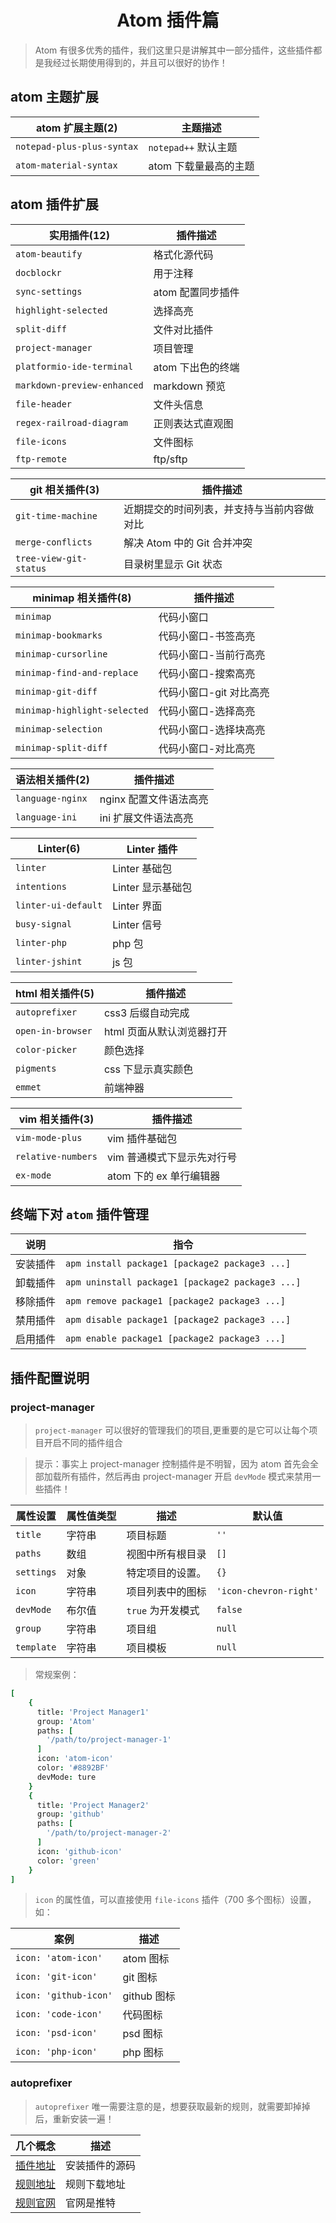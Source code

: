 # <center>Atom 插件篇</center>

> Atom 有很多优秀的插件，我们这里只是讲解其中一部分插件，这些插件都是我经过长期使用得到的，并且可以很好的协作！

## atom 主题扩展

| atom 扩展主题(2)           | 主题描述              |
| -------------------------- | --------------------- |
| `notepad-plus-plus-syntax` | `notepad++` 默认主题  |
| `atom-material-syntax`     | atom 下载量最高的主题 |

## atom 插件扩展

| 实用插件(12)                | 插件描述          |
| --------------------------- | ----------------- |
| `atom-beautify`             | 格式化源代码      |
| `docblockr`                 | 用于注释          |
| `sync-settings`             | atom 配置同步插件 |
| `highlight-selected`        | 选择高亮          |
| `split-diff`                | 文件对比插件      |
| `project-manager`           | 项目管理          |
| `platformio-ide-terminal`   | atom 下出色的终端 |
| `markdown-preview-enhanced` | markdown 预览     |
| `file-header`               | 文件头信息        |
| `regex-railroad-diagram`    | 正则表达式直观图  |
| `file-icons`                | 文件图标          |
| `ftp-remote`                | ftp/sftp          |

| git 相关插件(3)        | 插件描述                                   |
| ---------------------- | ------------------------------------------ |
| `git-time-machine`     | 近期提交的时间列表，并支持与当前内容做对比 |
| `merge-conflicts`      | 解决 Atom 中的 Git 合并冲突                |
| `tree-view-git-status` | 目录树里显示 Git 状态                      |

| minimap 相关插件(8)          | 插件描述                |
| ---------------------------- | ----------------------- |
| `minimap`                    | 代码小窗口              |
| `minimap-bookmarks`          | 代码小窗口-书签高亮     |
| `minimap-cursorline`         | 代码小窗口-当前行高亮   |
| `minimap-find-and-replace`   | 代码小窗口-搜索高亮     |
| `minimap-git-diff`           | 代码小窗口-git 对比高亮 |
| `minimap-highlight-selected` | 代码小窗口-选择高亮     |
| `minimap-selection`          | 代码小窗口-选择块高亮   |
| `minimap-split-diff`         | 代码小窗口-对比高亮     |

| 语法相关插件(2)  | 插件描述               |
| ---------------- | ---------------------- |
| `language-nginx` | nginx 配置文件语法高亮 |
| `language-ini`   | ini 扩展文件语法高亮   |

| Linter(6)           | Linter 插件       |
| ------------------- | ----------------- |
| `linter`            | Linter 基础包     |
| `intentions`        | Linter 显示基础包 |
| `linter-ui-default` | Linter 界面       |
| `busy-signal`       | Linter 信号       |
| `linter-php`        | php 包            |
| `linter-jshint`     | js 包             |

| html 相关插件(5)  | 插件描述                  |
| ----------------- | ------------------------- |
| `autoprefixer`    | css3 后缀自动完成         |
| `open-in-browser` | html 页面从默认浏览器打开 |
| `color-picker`    | 颜色选择                  |
| `pigments`        | css 下显示真实颜色        |
| `emmet`           | 前端神器                  |

| vim 相关插件(3)    | 插件描述                   |
| ------------------ | -------------------------- |
| `vim-mode-plus`    | vim 插件基础包             |
| `relative-numbers` | vim 普通模式下显示先对行号 |
| `ex-mode`          | atom 下的 ex 单行编辑器    |

## 终端下对 `atom` 插件管理

| 说明     | 指令                                             |
| -------- | ------------------------------------------------ |
| 安装插件 | `apm install package1 [package2 package3 ...]`   |
| 卸载插件 | `apm uninstall package1 [package2 package3 ...]` |
| 移除插件 | `apm remove package1 [package2 package3 ...]`    |
| 禁用插件 | `apm disable package1 [package2 package3 ...]`   |
| 启用插件 | `apm enable package1 [package2 package3 ...]`    |

## 插件配置说明

### project-manager

> `project-manager` 可以很好的管理我们的项目,更重要的是它可以让每个项目开启不同的插件组合

> 提示：事实上 project-manager 控制插件是不明智，因为 atom 首先会全部加载所有插件，然后再由 project-manager 开启 `devMode` 模式来禁用一些插件！

| 属性设置   | 属性值类型 | 描述              | 默认值                 |
| ---------- | ---------- | ----------------- | ---------------------- |
| `title`    | 字符串     | 项目标题          | `''`                   |
| `paths`    | 数组       | 视图中所有根目录  | `[]`                   |
| `settings` | 对象       | 特定项目的设置。  | `{}`                   |
| `icon`     | 字符串     | 项目列表中的图标  | `'icon-chevron-right'` |
| `devMode`  | 布尔值     | `true` 为开发模式 | `false`                |
| `group`    | 字符串     | 项目组            | `null`                 |
| `template` | 字符串     | 项目模板          | `null`                 |

> 常规案例：

```cson
[
    {
      title: 'Project Manager1'
      group: 'Atom'
      paths: [
        '/path/to/project-manager-1'
      ]
      icon: 'atom-icon'
      color: '#8892BF'
      devMode: ture
    }
    {
      title: 'Project Manager2'
      group: 'github'
      paths: [
        '/path/to/project-manager-2'
      ]
      icon: 'github-icon'
      color: 'green'
    }
]
```

> `icon` 的属性值，可以直接使用 `file-icons` 插件（700 多个图标）设置，如：

| 案例                  | 描述        |
| --------------------- | ----------- |
| `icon: 'atom-icon'`   | atom 图标   |
| `icon: 'git-icon'`    | git 图标    |
| `icon: 'github-icon'` | github 图标 |
| `icon: 'code-icon'`   | 代码图标    |
| `icon: 'psd-icon'`    | psd 图标    |
| `icon: 'php-icon'`    | php 图标    |

### autoprefixer

> `autoprefixer` 唯一需要注意的是，想要获取最新的规则，就需要卸掉掉后，重新安装一遍！

| 几个概念                                                      | 描述           |
| ------------------------------------------------------------- | -------------- |
| [插件地址](https://github.com/sindresorhus/atom-autoprefixer) | 安装插件的源码 |
| [规则地址](https://github.com/postcss/autoprefixer)           | 规则下载地址   |
| [规则官网](https://twitter.com/autoprefixer)                  | 官网是推特     |
